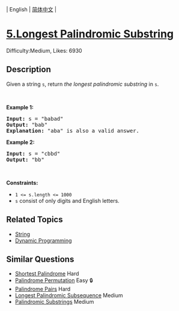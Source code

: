 
| English | [简体中文](README.md) |

# [5.Longest Palindromic Substring](https://leetcode.com/problems/longest-palindromic-substring/)
Difficulty:Medium, Likes: 6930

## Description

<p>Given a string <code>s</code>, return <em>the longest</em> <span data-keyword="palindromic-string"><em>palindromic</em></span> <span data-keyword="substring-nonempty"><em>substring</em></span> in <code>s</code>.</p>

<p>&nbsp;</p>
<p><strong class="example">Example 1:</strong></p>

<pre>
<strong>Input:</strong> s = &quot;babad&quot;
<strong>Output:</strong> &quot;bab&quot;
<strong>Explanation:</strong> &quot;aba&quot; is also a valid answer.
</pre>

<p><strong class="example">Example 2:</strong></p>

<pre>
<strong>Input:</strong> s = &quot;cbbd&quot;
<strong>Output:</strong> &quot;bb&quot;
</pre>

<p>&nbsp;</p>
<p><strong>Constraints:</strong></p>

<ul>
	<li><code>1 &lt;= s.length &lt;= 1000</code></li>
	<li><code>s</code> consist of only digits and English letters.</li>
</ul>


## Related Topics

- [String](https://leetcode.com/tag/string/)
- [Dynamic Programming](https://leetcode.com/tag/dynamic-programming/)

## Similar Questions

- [Shortest Palindrome](../shortest-palindrome/README_EN.md) Hard 
- [Palindrome Permutation](../palindrome-permutation/README_EN.md) Easy 🔒
- [Palindrome Pairs](../palindrome-pairs/README_EN.md) Hard 
- [Longest Palindromic Subsequence](../longest-palindromic-subsequence/README_EN.md) Medium 
- [Palindromic Substrings](../palindromic-substrings/README_EN.md) Medium 
